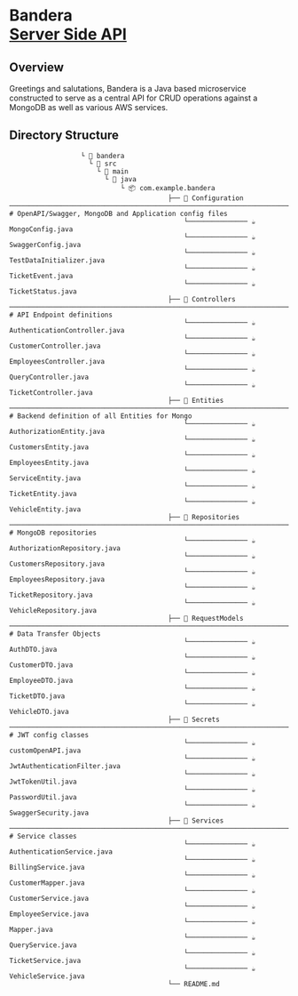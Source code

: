
<h1>Bandera<br/><a href="https://github.com/YabiSkywalker"></a> <a href="https://www.linkedin.com/in/yabi/">Server Side API</a>
<h2>Overview</h2>
<p>Greetings and salutations,
Bandera is a Java based microservice constructed to serve as a central API for CRUD operations against a MongoDB as well as various AWS services.</p>

<h2>Directory Structure</h2>




                      └ 📂 bandera
                        └ 📂 src
                          └ 📂 main
                            └ 📂 java
                                └ 📦 com.example.bandera
                                            ├── 🧩 Configuration   ───────────────────────────────────────────────────────────────────────────   # OpenAPI/Swagger, MongoDB and Application config files
                                                └─────────────── ☕ MongoConfig.java
                                                └─────────────── ☕ SwaggerConfig.java
                                                └─────────────── ☕ TestDataInitializer.java
                                                └─────────────── ☕ TicketEvent.java
                                                └─────────────── ☕ TicketStatus.java
                                            ├── 🧩 Controllers     ───────────────────────────────────────────────────────────────────────────   # API Endpoint definitions 
                                                └─────────────── ☕ AuthenticationController.java
                                                └─────────────── ☕ CustomerController.java
                                                └─────────────── ☕ EmployeesController.java
                                                └─────────────── ☕ QueryController.java
                                                └─────────────── ☕ TicketController.java
                                            ├── 🧩 Entities        ───────────────────────────────────────────────────────────────────────────   # Backend definition of all Entities for Mongo
                                                └─────────────── ☕ AuthorizationEntity.java
                                                └─────────────── ☕ CustomersEntity.java
                                                └─────────────── ☕ EmployeesEntity.java
                                                └─────────────── ☕ ServiceEntity.java
                                                └─────────────── ☕ TicketEntity.java
                                                └─────────────── ☕ VehicleEntity.java
                                            ├── 🧩 Repositories    ───────────────────────────────────────────────────────────────────────────   # MongoDB repositories 
                                                └─────────────── ☕ AuthorizationRepository.java
                                                └─────────────── ☕ CustomersRepository.java
                                                └─────────────── ☕ EmployeesRepository.java
                                                └─────────────── ☕ TicketRepository.java
                                                └─────────────── ☕ VehicleRepository.java
                                            ├── 🧩 RequestModels   ───────────────────────────────────────────────────────────────────────────   # Data Transfer Objects 
                                                └─────────────── ☕ AuthDTO.java
                                                └─────────────── ☕ CustomerDTO.java
                                                └─────────────── ☕ EmployeeDTO.java
                                                └─────────────── ☕ TicketDTO.java
                                                └─────────────── ☕ VehicleDTO.java
                                            ├── 🧩 Secrets         ───────────────────────────────────────────────────────────────────────────   # JWT config classes    
                                                └─────────────── ☕ customOpenAPI.java
                                                └─────────────── ☕ JwtAuthenticationFilter.java
                                                └─────────────── ☕ JwtTokenUtil.java
                                                └─────────────── ☕ PasswordUtil.java
                                                └─────────────── ☕ SwaggerSecurity.java
                                            ├── 🧩 Services        ───────────────────────────────────────────────────────────────────────────   # Service classes 
                                                └─────────────── ☕ AuthenticationService.java
                                                └─────────────── ☕ BillingService.java
                                                └─────────────── ☕ CustomerMapper.java
                                                └─────────────── ☕ CustomerService.java
                                                └─────────────── ☕ EmployeeService.java
                                                └─────────────── ☕ Mapper.java
                                                └─────────────── ☕ QueryService.java
                                                └─────────────── ☕ TicketService.java
                                                └─────────────── ☕ VehicleService.java
                                            └── README.md
            
